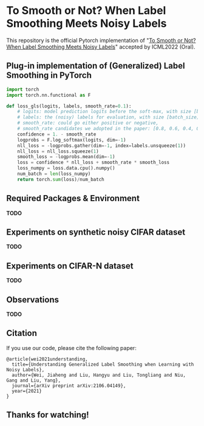 # To Smooth or Not? When Label Smoothing Meets Noisy Labels

This repository is the official Pytorch implementation of "[To Smooth or Not? When Label Smoothing Meets Noisy Labels](https://arxiv.org/abs/2106.04149)" accepted by ICML2022 (Oral). 


## Plug-in implementation of (Generalized) Label Smoothing in PyTorch
```python
import torch
import torch.nn.functional as F

def loss_gls(logits, labels, smooth_rate=0.1):
    # logits: model prediction logits before the soft-max, with size [batch_size, classes]
    # labels: the (noisy) labels for evaluation, with size [batch_size]
    # smooth_rate: could go either positive or negative, 
    # smooth_rate candidates we adopted in the paper: [0.8, 0.6, 0.4, 0.2, 0.0, -0.2, -0.4, -0.6, -0.8, -1.0, -2.0, -4.0, -6.0, -8.0].
    confidence = 1. - smooth_rate
    logprobs = F.log_softmax(logits, dim=-1)
    nll_loss = -logprobs.gather(dim=-1, index=labels.unsqueeze(1))
    nll_loss = nll_loss.squeeze(1)
    smooth_loss = -logprobs.mean(dim=-1)
    loss = confidence * nll_loss + smooth_rate * smooth_loss
    loss_numpy = loss.data.cpu().numpy()
    num_batch = len(loss_numpy)
    return torch.sum(loss)/num_batch
```

## Required Packages & Environment
**TODO** 

## Experiments on synthetic noisy CIFAR dataset
**TODO** 

## Experiments on CIFAR-N dataset
**TODO** 

## Observations
**TODO** 


## Citation

If you use our code, please cite the following paper:

```
@article{wei2021understanding,
  title={Understanding Generalized Label Smoothing when Learning with Noisy Labels},
  author={Wei, Jiaheng and Liu, Hangyu and Liu, Tongliang and Niu, Gang and Liu, Yang},
  journal={arXiv preprint arXiv:2106.04149},
  year={2021}
}

```

## Thanks for watching!
